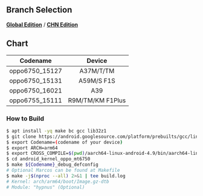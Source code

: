 ## Branch Selection
[**Global Edition**](https://github.com/Dawn-Blossoms/android_kernel_oppo_mt6750/tree/Lollipop-Global) / [**CHN Edition**](https://github.com/Dawn-Blossoms/android_kernel_oppo_mt6750/tree/Lollipop-CHN) 

## Chart
| Codename | Device |
| :-: | :-: |
| oppo6750_15127 | A37M/T/TM |
| oppo6750_15131 | A59M/S F1S |
| oppo6750_16021 | A39 |
| oppo6755_15111 | R9M/TM/KM F1Plus|


### How to Build
```bash
$ apt install -yq make bc gcc lib32z1
$ git clone https://android.googlesource.com/platform/prebuilts/gcc/linux-x86/aarch64/aarch64-linux-android-4.9 -b android-6.0.1_r32 --depth=1
$ export Codename=(codename of your device)
$ export ARCH=arm64
$ export CROSS_COMPILE=$(pwd)/aarch64-linux-android-4.9/bin/aarch64-linux-android-
$ cd android_kernel_oppo_mt6750
$ make ${Codename}_debug_defconfig
# Optional Marcos can be found at Makefile
$ make -j$(nproc --all) 2>&1 | tee build.log
# Kernel: arch/arm64/boot/Image.gz-dtb
# Module: "hypnus" (Optional)
```
